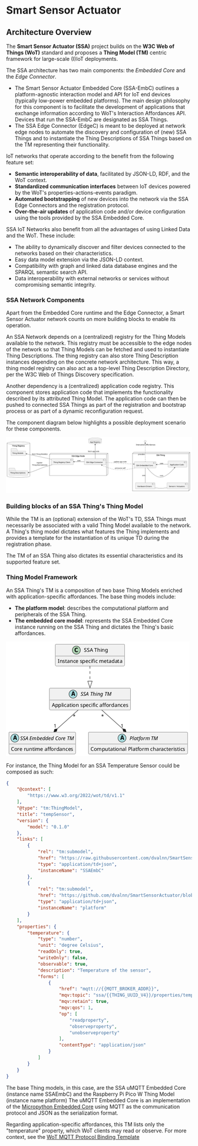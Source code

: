 # Smart Sensor Actuator

## Architecture Overview

The **Smart Sensor Actuator (SSA)** project builds on the **W3C Web of Things (WoT)** standard and proposes a **Thing Model (TM)** centric
framework for large-scale (I)IoT deployments.

The SSA architecture has two main components: the _Embedded Core_ and the _Edge Connector_.
- The Smart Sensor Actuator Embedded Core (SSA-EmbC) outlines a platform-agnostic interaction model and API for IoT end devices (typically low-power
embedded platforms). The main design philosophy for this component is to facilitate the development of applications that exchange information according
to WoT's Interaction Affordances API. Devices that run the SSA-EmbC are designated as SSA Things.
- The SSA Edge Connector (EdgeC) is meant to be deployed at network edge nodes to automate the discovery and configuration of (new) SSA Things and
to instantiate the Thing Descriptions of SSA Things based on the TM representing their functionality.

IoT networks that operate according to the benefit from the following feature set:
- **Semantic interoperability of data**, facilitated by JSON-LD, RDF, and the WoT context.
- **Standardized communication interfaces** between IoT devices powered by the WoT's properties-actions-events paradigm.
- **Automated bootstrapping** of new devices into the network via the SSA Edge Connectors and the registration protocol.
- **Over-the-air updates** of application code and/or device configuration using the tools provided by the SSA Embedded Core.

SSA IoT Networks also benefit from all the advantages of using Linked Data and the WoT. These include:
- The ability to dynamically discover and filter devices connected to the networks based on their characteristics.
- Easy data model extension via the JSON-LD context.
- Compatibility with graph and linked data database engines and the SPARQL semantic search API.
- Data interoperability with external networks or services without compromising semantic integrity.

### SSA Network Components

Apart from the Embedded Core runtime and the Edge Connector, a Smart Sensor Actuator network counts on more building blocks to enable its operation.

An SSA Network depends on a (centralized) registry for the Thing Models available to the network. This registry must be accessible to the edge nodes 
of the network so that Thing Models can be fetched and used to instantiate Thing Descriptions.
The thing registry can also store Thing Description instances depending on the concrete network architecture. This way, a thing model registry can also
act as a top-level Thing Description Directory, per the W3C Web of Things Discovery specification.

Another dependency is a (centralized) application code registry. This component stores application code that implements the functionality described 
by its attributed Thing Model. The application code can then be pushed to connected SSA Things as part of the registration and bootstrap process or
as part of a dynamic reconfiguration request.

The component diagram below highlights a possible deployment scenario for these components.

![Non-proxy deployment](uml/component_selfd.png)


### Building blocks of an SSA Thing's Thing Model

While the TM is an (optional) extension of the WoT's TD, SSA Things must necessarily be associated with a valid Thing Model available to the network.
A Thing's thing model dictates what features the Thing implements and provides a template for the instantiation of its unique TD during the registration 
phase.

The TM of an SSA Thing also dictates its essential characteristics and its supported feature set.

### Thing Model Framework

An SSA Thing's TM is a composition of two base Thing Models enriched with application-specific affordances.
The base thing models include:
- **The platform model**: describes the computational platform and peripherals of the SSA Thing.
- **The embedded core model**: represents the SSA Embedded Core instance running on the SSA Thing and dictates the Thing's basic affordances.

![Thing Model Class Diagram](uml/tm_relations.png)

For instance, the Thing Model for an SSA Temperature Sensor could be composed as such:

``` json
{
    "@context": [
        "https://www.w3.org/2022/wot/td/v1.1"
    ],
    "@type": "tm:ThingModel",
    "title": "tempSensor",
    "version": {
        "model": "0.1.0"
    },
    "links": [
        {
            "rel": "tm:submodel",
            "href": "https://raw.githubusercontent.com/dvalnn/SmartSensorActuator/refs/heads/main/thing_models/runtimes/ssa_umqtt_core.tm.json",
            "type": "application/td+json",
            "instanceName": "SSAEmbC"
        },
        {
            "rel": "tm:submodel",
            "href": "https://github.com/dvalnn/SmartSensorActuator/blob/main/thing_models/platforms/rpi_pico_w.tm.json",
            "type": "application/td+json",
            "instanceName": "platform"
        }
    ],
    "properties": {
        "temperature": {
            "type": "number",
            "unit": "degree Celsius",
            "readOnly": true,
            "writeOnly": false,
            "observable": true,
            "description": "Temperature of the sensor",
            "forms": [
                {
                    "href": "mqtt://{{MQTT_BROKER_ADDR}}",
                    "mqv:topic": "ssa/{{THING_UUID_V4}}/properties/tempSensor/temperature",
                    "mqv:retain": true,
                    "mqv:qos": 1,
                    "op": [
                        "readproperty",
                        "observeproperty",
                        "unobserveproperty"
                    ],
                    "contentType": "application/json"
                }
            ]
        }
    }
}
```

The base Thing models, in this case, are the SSA uMQTT Embedded Core (instance name SSAEmbC) and the Raspberry Pi Pico W Thing Model (instance name platform)
The uMQTT Embedded Core is an implementation of the [Micropython Embedded Core](https://github.com/dvalnn/SmartSensorActuator/blob/main/thing_models/ssa_core.tm.json) 
using MQTT as the communication protocol and JSON as the serialization format.

Regarding application-specific affordances, this TM lists only the "temperature" property, which WoT clients may read or observe. For more context, see the 
[WoT MQTT Protocol Binding Template](https://w3c.github.io/wot-binding-templates/bindings/protocols/mqtt/index.html)
